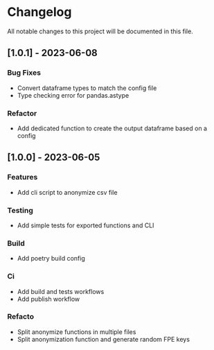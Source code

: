# Changelog

All notable changes to this project will be documented in this file.

## [1.0.1] - 2023-06-08

### Bug Fixes

- Convert dataframe types to match the config file
- Type checking error for pandas.astype

### Refactor

- Add dedicated function to create the output dataframe based on a config

## [1.0.0] - 2023-06-05

### Features

- Add cli script to anonymize csv file

### Testing

- Add simple tests for exported functions and CLI

### Build

- Add poetry build config

### Ci

- Add build and tests workflows
- Add publish workflow

### Refacto

- Split anonymize functions in multiple files
- Split anonymization function and generate random FPE keys

<!-- generated by git-cliff -->
